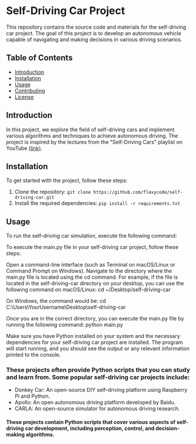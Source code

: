 # Self-Driving Car Project

This repository contains the source code and materials for the self-driving car project. The goal of this project is to develop an autonomous vehicle capable of navigating and making decisions in various driving scenarios.

## Table of Contents
- [Introduction](#introduction)
- [Installation](#installation)
- [Usage](#usage)
- [Contributing](#contributing)
- [License](#license) 

## Introduction

In this project, we explore the field of self-driving cars and implement various algorithms and techniques to achieve autonomous driving. The project is inspired by the lectures from the "Self-Driving Cars" playlist on YouTube [(link)](https://www.youtube.com/watch?v=_q4WUxgwDeg&list=PL05umP7R6ij321zzKXK6XCQXAaaYjQbzr). 

## Installation

To get started with the project, follow these steps:

1. Clone the repository: `git clone https://github.com/flexycode/self-driving-car.git`
2. Install the required dependencies: `pip install -r requirements.txt`

## Usage

To run the self-driving car simulation, execute the following command:

To execute the main.py file in your self-driving car project, follow these steps:

Open a command-line interface (such as Terminal on macOS/Linux or Command Prompt on Windows).
Navigate to the directory where the main.py file is located using the cd command. For example, if the file is located in the self-driving-car directory on your desktop, you can use the following command on macOS/Linux:
cd ~/Desktop/self-driving-car

On Windows, the command would be:
cd C:\Users\YourUsername\Desktop\self-driving-car

Once you are in the correct directory, you can execute the main.py file by running the following command:
python main.py

Make sure you have Python installed on your system and the necessary dependencies for your self-driving car project are installed.
The program will start running, and you should see the output or any relevant information printed to the console.

### These projects often provide Python scripts that you can study and learn from. Some popular self-driving car projects include:

* Donkey Car: An open-source DIY self-driving platform using Raspberry Pi and Python.
* Apollo: An open autonomous driving platform developed by Baidu.
* CARLA: An open-source simulator for autonomous driving research.

  
#### These projects contain Python scripts that cover various aspects of self-driving car development, including perception, control, and decision-making algorithms.
